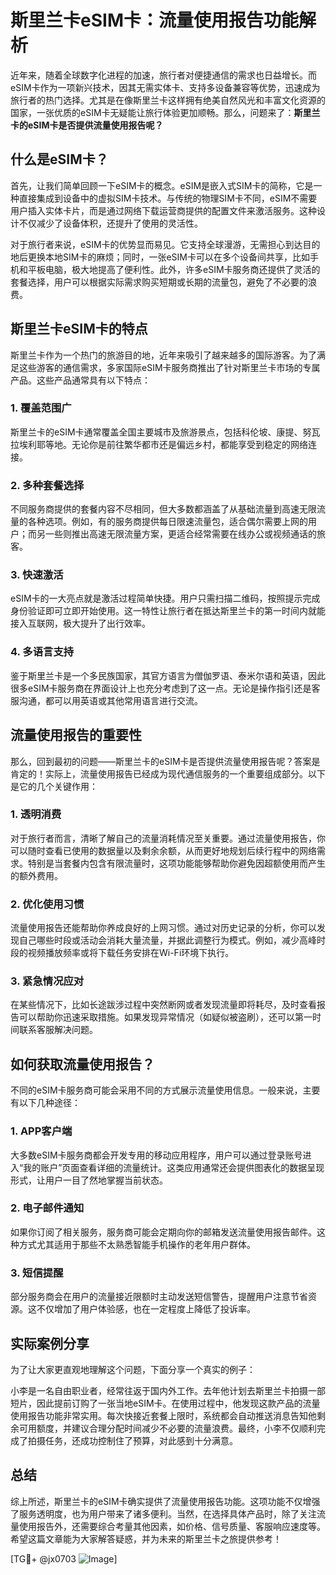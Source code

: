 # 斯里兰卡eSIM卡：流量使用报告功能解析

近年来，随着全球数字化进程的加速，旅行者对便捷通信的需求也日益增长。而eSIM卡作为一项新兴技术，因其无需实体卡、支持多设备兼容等优势，迅速成为旅行者的热门选择。尤其是在像斯里兰卡这样拥有绝美自然风光和丰富文化资源的国家，一张优质的eSIM卡无疑能让旅行体验更加顺畅。那么，问题来了：**斯里兰卡的eSIM卡是否提供流量使用报告呢？**

## 什么是eSIM卡？

首先，让我们简单回顾一下eSIM卡的概念。eSIM是嵌入式SIM卡的简称，它是一种直接集成到设备中的虚拟SIM卡技术。与传统的物理SIM卡不同，eSIM不需要用户插入实体卡片，而是通过网络下载运营商提供的配置文件来激活服务。这种设计不仅减少了设备体积，还提升了使用的灵活性。

对于旅行者来说，eSIM卡的优势显而易见。它支持全球漫游，无需担心到达目的地后更换本地SIM卡的麻烦；同时，一张eSIM卡可以在多个设备间共享，比如手机和平板电脑，极大地提高了便利性。此外，许多eSIM卡服务商还提供了灵活的套餐选择，用户可以根据实际需求购买短期或长期的流量包，避免了不必要的浪费。

## 斯里兰卡eSIM卡的特点

斯里兰卡作为一个热门的旅游目的地，近年来吸引了越来越多的国际游客。为了满足这些游客的通信需求，多家国际eSIM卡服务商推出了针对斯里兰卡市场的专属产品。这些产品通常具有以下特点：

### 1. **覆盖范围广**
   斯里兰卡的eSIM卡通常覆盖全国主要城市及旅游景点，包括科伦坡、康提、努瓦拉埃利耶等地。无论你是前往繁华都市还是偏远乡村，都能享受到稳定的网络连接。

### 2. **多种套餐选择**
   不同服务商提供的套餐内容不尽相同，但大多数都涵盖了从基础流量到高速无限流量的各种选项。例如，有的服务商提供每日限速流量包，适合偶尔需要上网的用户；而另一些则推出高速无限流量方案，更适合经常需要在线办公或视频通话的旅客。

### 3. **快速激活**
   eSIM卡的一大亮点就是激活过程简单快捷。用户只需扫描二维码，按照提示完成身份验证即可立即开始使用。这一特性让旅行者在抵达斯里兰卡的第一时间内就能接入互联网，极大提升了出行效率。

### 4. **多语言支持**
   鉴于斯里兰卡是一个多民族国家，其官方语言为僧伽罗语、泰米尔语和英语，因此很多eSIM卡服务商在界面设计上也充分考虑到了这一点。无论是操作指引还是客服沟通，都可以用英语或其他常用语言进行交流。

## 流量使用报告的重要性

那么，回到最初的问题——斯里兰卡的eSIM卡是否提供流量使用报告呢？答案是肯定的！实际上，流量使用报告已经成为现代通信服务的一个重要组成部分。以下是它的几个关键作用：

### 1. **透明消费**
   对于旅行者而言，清晰了解自己的流量消耗情况至关重要。通过流量使用报告，你可以随时查看已使用的数据量以及剩余余额，从而更好地规划后续行程中的网络需求。特别是当套餐内包含有限流量时，这项功能能够帮助你避免因超额使用而产生的额外费用。

### 2. **优化使用习惯**
   流量使用报告还能帮助你养成良好的上网习惯。通过对历史记录的分析，你可以发现自己哪些时段或活动会消耗大量流量，并据此调整行为模式。例如，减少高峰时段的视频播放频率或将下载任务安排在Wi-Fi环境下执行。

### 3. **紧急情况应对**
   在某些情况下，比如长途跋涉过程中突然断网或者发现流量即将耗尽，及时查看报告可以帮助你迅速采取措施。如果发现异常情况（如疑似被盗刷），还可以第一时间联系客服解决问题。

## 如何获取流量使用报告？

不同的eSIM卡服务商可能会采用不同的方式展示流量使用信息。一般来说，主要有以下几种途径：

### 1. **APP客户端**
   大多数eSIM卡服务商都会开发专用的移动应用程序，用户可以通过登录账号进入“我的账户”页面查看详细的流量统计。这类应用通常还会提供图表化的数据呈现形式，让用户一目了然地掌握当前状态。

### 2. **电子邮件通知**
   如果你订阅了相关服务，服务商可能会定期向你的邮箱发送流量使用报告邮件。这种方式尤其适用于那些不太熟悉智能手机操作的老年用户群体。

### 3. **短信提醒**
   部分服务商会在用户的流量接近限额时主动发送短信警告，提醒用户注意节省资源。这不仅增加了用户体验感，也在一定程度上降低了投诉率。

## 实际案例分享

为了让大家更直观地理解这个问题，下面分享一个真实的例子：

小李是一名自由职业者，经常往返于国内外工作。去年他计划去斯里兰卡拍摄一部短片，因此提前订购了一张当地eSIM卡。在使用过程中，他发现这款产品的流量使用报告功能非常实用。每次快接近套餐上限时，系统都会自动推送消息告知他剩余可用额度，并建议合理分配时间减少不必要的流量浪费。最终，小李不仅顺利完成了拍摄任务，还成功控制住了预算，对此感到十分满意。

## 总结

综上所述，斯里兰卡的eSIM卡确实提供了流量使用报告功能。这项功能不仅增强了服务透明度，也为用户带来了诸多便利。当然，在选择具体产品时，除了关注流量使用报告外，还需要综合考量其他因素，如价格、信号质量、客服响应速度等。希望这篇文章能为大家解答疑惑，并为未来的斯里兰卡之旅提供参考！

[TG💪+ @jx0703 ![Image](https://github.com/user-attachments/assets/dbca1d08-cadb-493c-b0ec-ad6f7a83f270)]